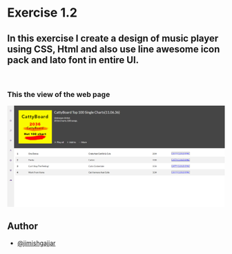 # Exercise 1.2

## In this exercise I create a design of music player using CSS, Html and also use line awesome icon pack and lato font in entire UI.

<br />

### This the view of the web page

![This is an image](Pesto-Week-1-Exercise-1-2.png)

## Author

- [@jimishgajjar](https://github.com/jimishgajjar)
